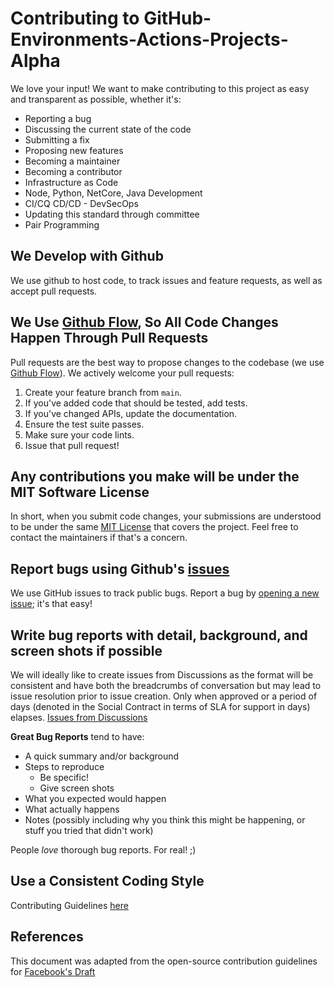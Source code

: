# Contributing to GitHub-Environments-Actions-Projects-Alpha
We love your input! We want to make contributing to this project as easy and transparent as possible, whether it's:

- Reporting a bug
- Discussing the current state of the code
- Submitting a fix
- Proposing new features
- Becoming a maintainer
- Becoming a contributor
- Infrastructure as Code
- Node, Python, NetCore, Java Development
- CI/CQ CD/CD - DevSecOps
- Updating this standard through committee
- Pair Programming

## We Develop with Github
We use github to host code, to track issues and feature requests, as well as accept pull requests.

## We Use [Github Flow](https://guides.github.com/introduction/flow/index.html), So All Code Changes Happen Through Pull Requests
Pull requests are the best way to propose changes to the codebase (we use [Github Flow](https://guides.github.com/introduction/flow/index.html)). We actively welcome your pull requests:

1. Create your feature branch from `main`.
2. If you've added code that should be tested, add tests.
3. If you've changed APIs, update the documentation.
4. Ensure the test suite passes.
5. Make sure your code lints.
6. Issue that pull request!

## Any contributions you make will be under the MIT Software License
In short, when you submit code changes, your submissions are understood to be under the same [MIT License](http://choosealicense.com/licenses/mit/) that covers the project. Feel free to contact the maintainers if that's a concern.

## Report bugs using Github's [issues](https://github.com/HomeAidePi-Alpha/GitHubEnvironments-Actions/issues)
We use GitHub issues to track public bugs. Report a bug by [opening a new issue](); it's that easy!

## Write bug reports with detail, background, and screen shots if possible
We will ideally like to create issues from Discussions as the format will be consistent and have both the breadcrumbs of conversation but may lead to issue resolution prior to issue creation. Only when approved or a period of days (denoted in the Social Contract in terms of SLA for support in days) elapses.
[Issues from Discussions](https://docs.github.com/en/issues/tracking-your-work-with-issues/creating-an-issue#creating-an-issue-from-discussion) 

**Great Bug Reports** tend to have:
- A quick summary and/or background
- Steps to reproduce
  - Be specific!
  - Give screen shots
- What you expected would happen
- What actually happens
- Notes (possibly including why you think this might be happening, or stuff you tried that didn't work)

People *love* thorough bug reports. For real! ;)  

## Use a Consistent Coding Style
Contributing Guidelines [here](CONTRIBUTING.md)

## References
This document was adapted from the open-source contribution guidelines for [Facebook's Draft](https://github.com/facebook/draft-js/blob/a9316a723f9e918afde44dea68b5f9f39b7d9b00/CONTRIBUTING.md)